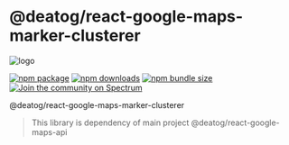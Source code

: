 # @deatog/react-google-maps-marker-clusterer

![logo](https://raw.githubusercontent.com/deAtog/react-google-maps/master/logo.png)

[![npm package](https://img.shields.io/npm/v/@deatog/react-google-maps-marker-clusterer)](https://www.npmjs.com/package/@deatog/react-google-maps-marker-clusterer)
[![npm downloads](https://img.shields.io/npm/dt/@deatog/react-google-maps-marker-clusterer)](https://www.npmjs.com/package/@deatog/react-google-maps-marker-clusterer)
[![npm bundle size](https://img.shields.io/bundlephobia/min/@deatog/react-google-maps-marker-clusterer)](https://www.npmjs.com/package/@deatog/react-google-maps-marker-clusterer)
[![Join the community on Spectrum](https://withspectrum.github.io/badge/badge.svg)](https://spectrum.chat/react-google-maps)

@deatog/react-google-maps-marker-clusterer

> This library is dependency of main project @deatog/react-google-maps-api
